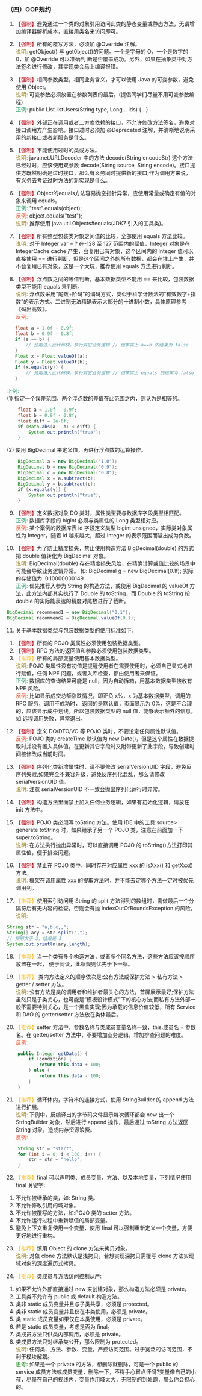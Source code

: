 ### （四）OOP规约
1. <font color="#BE0712">【强制】</font>避免通过一个类的对象引用访问此类的静态变量或静态方法，无谓增加编译器解析成本，直接用类名来访问即可。

2. <font color="#BE0712">【强制】</font>所有的覆写方法，必须加 @Override 注解。   
<font color="#967b18">说明:</font> getObject() 与 get0bject()的问题。一个是字母的 O，一个是数字的 0，加 @Override 可以准确判 断是否覆盖成功。另外，如果在抽象类中对方法签名进行修改，其实现类会马上编译报错。

3. <font color="#BE0712">【强制】</font>相同参数类型，相同业务含义，才可以使用 Java 的可变参数，避免使用 Object。     
<font color="#967b18">说明:</font> 可变参数必须放置在参数列表的最后。(提倡同学们尽量不用可变参数编程)   
<font color="#15975A">正例:</font> public List<User> listUsers(String type, Long... ids) {...}

4. <font color="#BE0712">【强制】</font>外部正在调用或者二方库依赖的接口，不允许修改方法签名，避免对接口调用方产生影响。接口过时必须加 @Deprecated 注解，并清晰地说明采用的新接口或者新服务是什么。

5. <font color="#BE0712">【强制】</font>不能使用过时的类或方法。   
<font color="#967b18">说明:</font> java.net.URLDecoder 中的方法 decode(String encodeStr) 这个方法已经过时，应该使用双参数 decode(String source, String encode)。接口提供方既然明确是过时接口，那么有义务同时提供新的接口;作为调用方来说，有义务去考证过时方法的新实现是什么。

6. <font color="#BE0712">【强制】</font>Object的equals方法容易抛空指针异常，应使用常量或确定有值的对象来调用 equals。   
<font color="#15975A">正例:</font> "test".equals(object);    
<font color="#fc471e">反例:</font> object.equals("test");   
<font color="#967b18">说明:</font> 推荐使用 java.util.Objects#equals(JDK7 引入的工具类)。

7. <font color="#BE0712">【强制】</font>所有整型包装类对象之间值的比较，全部使用 equals 方法比较。   
<font color="#967b18">说明:</font> 对于 Integer var = ? 在-128 至 127 范围内的赋值，Integer 对象是在 IntegerCache.cache 产生，会复用已有对象，这个区间内的 Integer 值可以直接使用 == 进行判断，但是这个区间之外的所有数据，都会在堆上产生，并不会复用已有对象，这是一个大坑，推荐使用 equals 方法进行判断。

8. <font color="#BE0712">【强制】</font>浮点数之间的等值判断，基本数据类型不能用 == 来比较，包装数据类型不能用 equals 来判断。  
<font color="#967b18">说明:</font> 浮点数采用“尾数+阶码”的编码方式，类似于科学计数法的“有效数字+指数”的表示方式。二进制无法精确表示大部分的十进制小数，具体原理参考《码出高效》。  
<font color="#fc471e">反例:</font>
 ``` java 
    float a = 1.0f - 0.9f; 
    float b = 0.9f - 0.8f;
    if (a == b) {
        // 预期进入此代码快，执行其它业务逻辑 // 但事实上 a==b 的结果为 false
    }
    Float x = Float.valueOf(a); 
    Float y = Float.valueOf(b);
    if (x.equals(y)) {
        // 预期进入此代码快，执行其它业务逻辑 // 但事实上 equals 的结果为 false
    }
```
<font color="#15975A">正例:</font>  
(1) 指定一个误差范围，两个浮点数的差值在此范围之内，则认为是相等的。
``` java
    float a = 1.0f - 0.9f; 
    float b = 0.9f - 0.8f; 
    float diff = 1e-6f;
    if (Math.abs(a - b) < diff) { 
        System.out.println("true");
    }
```
(2) 使用 BigDecimal 来定义值，再进行浮点数的运算操作。
``` java
    BigDecimal a = new BigDecimal("1.0");
    BigDecimal b = new BigDecimal("0.9"); 
    BigDecimal c = new BigDecimal("0.8");
    BigDecimal x = a.subtract(b); 
    BigDecimal y = b.subtract(c);
    if (x.equals(y)) { 
        System.out.println("true");
    }
```
9. <font color="#BE0712">【强制】</font>定义数据对象 DO 类时，属性类型要与数据库字段类型相匹配。   
<font color="#15975A">正例:</font> 数据库字段的 bigint 必须与类属性的 Long 类型相对应。   
<font color="#fc471e">反例:</font> 某个案例的数据库表 id 字段定义类型 bigint unsigned，实际类对象属性为 Integer，随着 id 越来越大，超过 Integer 的表示范围而溢出成为负数。

10. <font color="#BE0712">【强制】</font>为了防止精度损失，禁止使用构造方法 BigDecimal(double) 的方式把 double 值转化为 BigDecimal 对象。    
<font color="#967b18">说明:</font> BigDecimal(double) 存在精度损失风险，在精确计算或值比较的场景中可能会导致业务逻辑异常。 如: BigDecimal g = new BigDecimal(0.1f); 实际的存储值为: 0.10000000149   
<font color="#15975A">正例:</font> 优先推荐入参为 String 的构造方法，或使用 BigDecimal 的 valueOf 方法，此方法内部其实执行了 Double 的 toString，而 Double 的 toString 按 double 的实际能表达的精度对尾数进行了截断。
``` java
BigDecimal recommend1 = new BigDecimal("0.1");
BigDecimal recommend2 = BigDecimal.valueOf(0.1);
```
11.   关于基本数据类型与包装数据类型的使用标准如下:   
1) <font color="#BE0712">【强制】</font>所有的 POJO 类属性必须使用包装数据类型。  
2) <font color="#BE0712">【强制】</font>RPC 方法的返回值和参数必须使用包装数据类型。   
3) <font color="#fdbf2d">【推荐】</font>所有的局部变量使用基本数据类型。  
<font color="#967b18">说明:</font> POJO 类属性没有初值是提醒使用者在需要使用时，必须自己显式地进行赋值，任何 NPE 问题，或者入库检查，都由使用者来保证。  
<font color="#15975A">正例:</font> 数据库的查询结果可能是 null，因为自动拆箱，用基本数据类型接收有 NPE 风险。   
<font color="#fc471e">反例:</font> 比如显示成交总额涨跌情况，即正负 x%，x 为基本数据类型，调用的 RPC 服务，调用不成功时， 返回的是默认值，页面显示为 0%，这是不合理的，应该显示成中划线。所以包装数据类型的 null 值，能够表示额外的信息，如:远程调用失败，异常退出。

12. <font color="#BE0712">【强制】</font>定义 DO/DTO/VO 等 POJO 类时，不要设定任何属性默认值。  
<font color="#fc471e">反例:</font> POJO 类的 createTime 默认值为 new Date()，但是这个属性在数据提取时并没有置入具体值，在更新其它字段时又附带更新了此字段，导致创建时间被修改成当前时间。

13. <font color="#BE0712">【强制】</font>序列化类新增属性时，请不要修改 serialVersionUID 字段，避免反序列失败;如果完全不兼容升级，避免反序列化混乱，那么请修改 serialVersionUID 值。  
<font color="#967b18">说明:</font> 注意 serialVersionUID 不一致会抛出序列化运行时异常。

14. <font color="#BE0712">【强制】</font>构造方法里面禁止加入任何业务逻辑，如果有初始化逻辑，请放在 init 方法中。

15. <font color="#BE0712">【强制】</font>POJO 类必须写 toString 方法。使用 IDE 中的工具:source> generate toString 时，如果继承了另一个 POJO 类，注意在前面加一下 super.toString。   
<font color="#967b18">说明:</font> 在方法执行抛出异常时，可以直接调用 POJO 的 toString()方法打印其属性值，便于排查问题。

16.  <font color="#BE0712">【强制】</font>禁止在 POJO 类中，同时存在对应属性 xxx 的 isXxx() 和 getXxx() 方法。   
<font color="#967b18">说明:</font> 框架在调用属性 xxx 的提取方法时，并不能去定哪个方法一定时被优先调用到。

17. <font color="#fdbf2d">【推荐】</font>使用索引访问用 String 的 split 方法得到的数组时，需做最后一个分隔符后有无内容的检查，否则会有抛 IndexOutOfBoundsException 的风险。   
<font color="#967b18">说明:</font>
``` java
String str = "a,b,c,,";
String[] ary = str.split(",");
// 预期大于 3，结果是 3 
System.out.println(ary.length);
```

18. <font color="#fdbf2d">【推荐】</font>当一个类有多个构造方法，或者多个同名方法，这些方法应该按顺序放置在一起， 便于阅读，此条规则优先于下一条。

19. <font color="#fdbf2d">【推荐】</font> 类内方法定义的顺序依次是:公有方法或保护方法 > 私有方法 > getter / setter 方法。   
<font color="#967b18">说明:</font> 公有方法是类的调用者和维护者最关心的方法，首屏展示最好;保护方法虽然只是子类关心，也可能是“模板设计模式”下的核心方法;而私有方法外部一般不需要特别关心，是一个黑盒实现;因为承载的信息价值较低，所有 Service 和 DAO 的 getter/setter 方法放在类体最后。

20. <font color="#fdbf2d">【推荐】</font>setter 方法中，参数名称与类成员变量名称一致，this.成员名 = 参数名。在 getter/setter 方法中，不要增加业务逻辑，增加排查问题的难度。   
<font color="#fc471e">反例:</font>
``` java
    public Integer getData() { 
        if (condition) {
            return this.data + 100; 
        } else {
            return this.data - 100; 
        }
    }
```

21. <font color="#fdbf2d">【推荐】</font>循环体内，字符串的连接方式，使用 StringBuilder 的 append 方法进行扩展。    
<font color="#967b18">说明:</font> 下例中，反编译出的字节码文件显示每次循环都会 new 出一个 StringBuilder 对象，然后进行 append 操作，最后通过 toString 方法返回 String 对象，造成内存资源浪费。  
<font color="#fc471e">反例:</font>
``` java
    String str = "start";
    for (int i = 0; i < 100; i++) {
        str = str + "hello"; 
    }
```
22. <font color="#fdbf2d">【推荐】</font>final 可以声明类、成员变量、方法、以及本地变量，下列情况使用 final 关键字:    
1) 不允许被继承的类，如: String 类。   
2) 不允许修改引用的域对象。   
3) 不允许被覆写的方法，如:POJO 类的 setter 方法。   
4) 不允许运行过程中重新赋值的局部变量。   
5) 避免上下文重复使用一个变量，使用 final 可以强制重新定义一个变量，方便更好地进行重构。   

23. <font color="#fdbf2d">【推荐】</font>慎用 Object 的 clone 方法来拷贝对象。  
<font color="#967b18">说明:</font> 对象 clone 方法默认是浅拷贝，若想实现深拷贝需覆写 clone 方法实现域对象的深度遍历式拷贝。

24. <font color="#fdbf2d">【推荐】</font>类成员与方法访问控制从严:  
1) 如果不允许外部直接通过 new 来创建对象，那么构造方法必须是 private。   
2) 工具类不允许有 public 或 default 构造方法。  
3) 类非 static 成员变量并且与子类共享，必须是 protected。  
4) 类非 static 成员变量并且仅在本类使用，必须是 private。   
5) 类 static 成员变量如果仅在本类使用，必须是 private。  
6) 若是 static 成员变量，考虑是否为 final。  
7) 类成员方法只供类内部调用，必须是 private。  
8) 类成员方法只对继承类公开，那么限制为 protected。  
<font color="#967b18">说明:</font> 任何类、方法、参数、变量，严控访问范围。过于宽泛的访问范围，不利于模块解耦。  
<font color=green>思考:</font> 如果是一个 private 的方法，想删除就删除，可是一个 public 的 service 成员方法或成员变量，删除一下，不得手心冒点汗吗?变量像自己的小孩，尽量在自己的视线内，变量作用域太大，无限制的到处跑，那么你会担心的。
